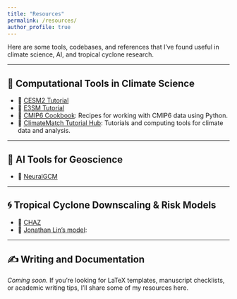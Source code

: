 ```yaml
---
title: "Resources"
permalink: /resources/
author_profile: true
---
```


Here are some tools, codebases, and references that I’ve found useful in climate science, AI, and tropical cyclone research.

---

## 🦖 Computational Tools in Climate Science
- 🔗 [CESM2 Tutorial](https://ncar.github.io/CESM-Tutorial/notebooks/intro/community_experiments.html)
- 🔗 [E3SM Tutorial](https://github.com/E3SM-Project/E3SM)
- 🔗 [CMIP6 Cookbook](https://projectpythia.org/cmip6-cookbook/): Recipes for working with CMIP6 data using Python.
- 🔗 [ClimateMatch Tutorial Hub](https://comptools.climatematch.io/tutorials/intro.html): Tutorials and computing tools for climate data and analysis.

---

## 🤖 AI Tools for Geoscience
- 🔗 [NeuralGCM](https://neuralgcm.readthedocs.io/en/latest/)

---

## 🌀 Tropical Cyclone Downscaling & Risk Models
- 🔗 [CHAZ](https://github.com/cl3225/CHAZ)
- 🔗 [Jonathan Lin’s model](https://github.com/linjonathan/tropical_cyclone_risk):

---

## ✍️ Writing and Documentation
*Coming soon.* If you’re looking for LaTeX templates, manuscript checklists, or academic writing tips, I’ll share some of my resources here.
